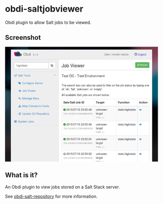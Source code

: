 # obdi-saltjobviewer
Obdi plugin to allow Salt jobs to be viewed.

## Screenshot

![](images/saltjobviewer.png?raw=true)

## What is it?

An Obdi plugin to view jobs stored on a Salt Stack server.

See [obdi-salt-repository](https://github.com/mclarkson/obdi-salt-repository)
for more information.

